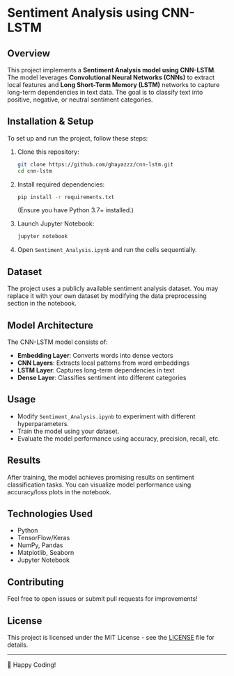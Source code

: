 # Sentiment Analysis using CNN-LSTM

## Overview
This project implements a **Sentiment Analysis model using CNN-LSTM**. The model leverages **Convolutional Neural Networks (CNNs)** to extract local features and **Long Short-Term Memory (LSTM)** networks to capture long-term dependencies in text data. The goal is to classify text into positive, negative, or neutral sentiment categories.

## Installation & Setup
To set up and run the project, follow these steps:

1. Clone this repository:
   ```sh
   git clone https://github.com/ghayazzz/cnn-lstm.git
   cd cnn-lstm
   ```
2. Install required dependencies:
   ```sh
   pip install -r requirements.txt
   ```
   (Ensure you have Python 3.7+ installed.)

3. Launch Jupyter Notebook:
   ```sh
   jupyter notebook
   ```
4. Open `Sentiment_Analysis.ipynb` and run the cells sequentially.

## Dataset
The project uses a publicly available sentiment analysis dataset. You may replace it with your own dataset by modifying the data preprocessing section in the notebook.

## Model Architecture
The CNN-LSTM model consists of:
- **Embedding Layer**: Converts words into dense vectors
- **CNN Layers**: Extracts local patterns from word embeddings
- **LSTM Layer**: Captures long-term dependencies in text
- **Dense Layer**: Classifies sentiment into different categories

## Usage
- Modify `Sentiment_Analysis.ipynb` to experiment with different hyperparameters.
- Train the model using your dataset.
- Evaluate the model performance using accuracy, precision, recall, etc.

## Results
After training, the model achieves promising results on sentiment classification tasks. You can visualize model performance using accuracy/loss plots in the notebook.

## Technologies Used
- Python
- TensorFlow/Keras
- NumPy, Pandas
- Matplotlib, Seaborn
- Jupyter Notebook

## Contributing
Feel free to open issues or submit pull requests for improvements!

## License
This project is licensed under the MIT License - see the [LICENSE](LICENSE) file for details.

---
🚀 Happy Coding!
